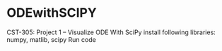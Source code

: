 # ODEwithSCIPY
CST-305: Project 1 – Visualize ODE With SciPy
install following libraries: numpy, matlib, scipy
Run code
